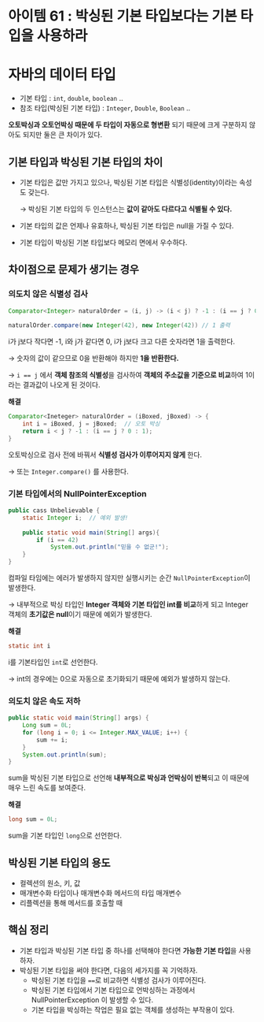 # 아이템 61 : 박싱된 기본 타입보다는 기본 타입을 사용하라

# 자바의 데이터 타입

- 기본 타입 : `int`, `double`, `boolean` ..
- 참조 타입(박싱된 기본 타입) : `Integer`, `Double`, `Boolean` ..

**오토박싱과 오토언박싱 때문에 두 타입이 자동으로 형변환** 되기 때문에 크게 구분하지 않아도 되지만 둘은 큰 차이가 있다.

## **기본 타입과 박싱된 기본 타입의 차이**

- 기본 타입은 값만 가지고 있으나, 박싱된 기본 타입은 식별성(identity)이라는 속성도 갖는다.
    
    → 박싱된 기본 타입의 두 인스턴스는 **값이 같아도 다르다고 식별될 수 있다.**
    
- 기본 타입의 값은 언제나 유효하나, 박싱된 기본 타입은 null을 가질 수 있다.
- 기본 타입이 박싱된 기본 타입보다 메모리 면에서 우수하다.

## 차이점으로 문제가 생기는 경우

### 의도치 않은 식별성 검사

```java
Comparator<Integer> naturalOrder = (i, j) -> (i < j) ? -1 : (i == j ? 0 : 1);
  
naturalOrder.compare(new Integer(42), new Integer(42)) // 1 출력
```

i가 j보다 작다면 -1, i와 j가 같다면 0, i가 j보다 크고 다른 숫자라면 1을 출력한다.

→ 숫자의 값이 같으므로 0을 반환해야 하지만 **1을 반환한다.**

→ `i == j` 에서 **객체 참조의 식별성**을 검사하여 **객체의 주소값을 기준으로 비교**하여 1이라는 결과값이 나오게 된 것이다.

**해결**

```java
Comparator<Ineteger> naturalOrder = (iBoxed, jBoxed) -> {
	int i = iBoxed, j = jBoxed;  // 오토 박싱
    return i < j ? -1 : (i == j ? 0 : 1);
}
```

오토박싱으로 검사 전에 바꿔서 **식별성 검사가 이루어지지 않게** 한다.

→ 또는 `Integer.compare()` 를 사용한다.

### 기본 타입에서의 NullPointerException

```java
public cass Unbelievable {
	static Integer i;  // 예외 발생!
    
    public static void main(String[] args){
    	if (i == 42)
        	System.out.println("믿을 수 없군!");
    }
}
```

컴파일 타임에는 에러가 발생하지 않지만 실행시키는 순간 `NullPointerException`이 발생한다.

→ 내부적으로 박싱 타입인 **Integer 객체와 기본 타입인 int를 비교**하게 되고 Integer 객체의 **초기값은 null**이기 때문에 예외가 발생한다.

**해결**

```java
static int i
```

i를 기본타입인 `int`로 선언한다.

→ int의 경우에는 0으로 자동으로 초기화되기 때문에 예외가 발생하지 않는다.

### 의도치 않은 속도 저하

```java
public static void main(String[] args) {
	Long sum = 0L;
    for (long i = 0; i <= Integer.MAX_VALUE; i++) {
    	sum += i;
    }
    System.out.println(sum);
}
```

sum을 박싱된 기본 타입으로 선언해 **내부적으로 박싱과 언박싱이 반복**되고 이 때문에 매우 느린 속도를 보여준다.

**해결**

```java
long sum = 0L;
```

sum을 기본 타입인 `long`으로 선언한다.

## **박싱된 기본 타입의 용도**

- 컬렉션의 원소, 키, 값
- 매개변수화 타입이나 매개변수화 메서드의 타입 매개변수
- 리플렉션을 통해 메서드를 호출할 때

## 핵심 정리

- 기본 타입과 박싱된 기본 타입 중 하나를 선택해야 한다면 **가능한 기본 타입**을 사용하자.
- 박싱된 기본 타입을 써야 한다면, 다음의 세가지를 꼭 기억하자.
    - 박싱된 기본 타입을 `==`로 비교하면 식별성 검사가 이루어진다.
    - 박싱된 기본 타입에서 기본 타입으로 언박싱하는 과정에서NullPointerException 이 발생할 수 있다.
    - 기본 타입을 박싱하는 작업은 필요 없는 객체를 생성하는 부작용이 있다.